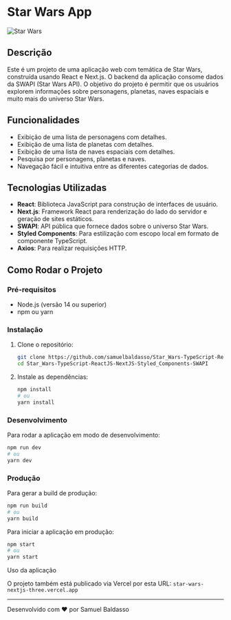 # Star Wars App

![Star Wars](https://starwars-visualguide.com/assets/img/categories/starships.jpg)

## Descrição

Este é um projeto de uma aplicação web com temática de Star Wars, construída usando React e Next.js. O backend da aplicação consome dados da SWAPI (Star Wars API). O objetivo do projeto é permitir que os usuários explorem informações sobre personagens, planetas, naves espaciais e muito mais do universo Star Wars.

## Funcionalidades

- Exibição de uma lista de personagens com detalhes.
- Exibição de uma lista de planetas com detalhes.
- Exibição de uma lista de naves espaciais com detalhes.
- Pesquisa por personagens, planetas e naves.
- Navegação fácil e intuitiva entre as diferentes categorias de dados.

## Tecnologias Utilizadas

- **React**: Biblioteca JavaScript para construção de interfaces de usuário.
- **Next.js**: Framework React para renderização do lado do servidor e geração de sites estáticos.
- **SWAPI**: API pública que fornece dados sobre o universo Star Wars.
- **Styled Components**: Para estilização com escopo local em formato de componente TypeScript.
- **Axios**: Para realizar requisições HTTP.

## Como Rodar o Projeto

### Pré-requisitos

- Node.js (versão 14 ou superior)
- npm ou yarn

### Instalação

1. Clone o repositório:
    ```sh
    git clone https://github.com/samuelbaldasso/Star_Wars-TypeScript-ReactJS-NextJS-Styled_Components-SWAPI.git
    cd Star_Wars-TypeScript-ReactJS-NextJS-Styled_Components-SWAPI
    ```

2. Instale as dependências:
    ```sh
    npm install
    # ou
    yarn install
    ```

### Desenvolvimento

Para rodar a aplicação em modo de desenvolvimento:
```sh
npm run dev
# ou
yarn dev
```

### Produção

Para gerar a build de produção:
```sh
npm run build
# ou
yarn build
```

Para iniciar a aplicação em produção:

```sh
npm start
# ou
yarn start
```

Uso da aplicação

O projeto também está publicado via Vercel por esta URL: `star-wars-nextjs-three.vercel.app`

---

Desenvolvido com ❤️ por Samuel Baldasso
